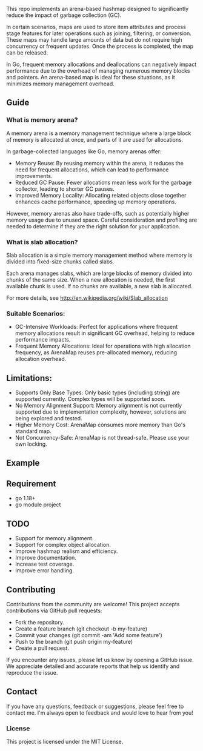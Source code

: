 This repo implements an arena-based hashmap designed to significantly reduce the impact of garbage collection (GC).

In certain scenarios, maps are used to store item attributes and process stage features for later operations such as joining, filtering, or conversion. These maps may handle large amounts of data but do not require high concurrency or frequent updates. Once the process is completed, the map can be released.

In Go, frequent memory allocations and deallocations can negatively impact performance due to the overhead of managing numerous memory blocks and pointers. An arena-based map is ideal for these situations, as it minimizes memory management overhead.

## Guide

### What is memory arena?
A memory arena is a memory management technique where a large block of memory is allocated at once, and parts of it are used for allocations.

In garbage-collected languages like Go, memory arenas offer:
- Memory Reuse: By reusing memory within the arena, it reduces the need for frequent allocations, which can lead to performance improvements.
- Reduced GC Pause: Fewer allocations mean less work for the garbage collector, leading to shorter GC pauses.
- Improved Memory Locality: Allocating related objects close together enhances cache performance, speeding up memory operations.

However, memory arenas also have trade-offs, such as potentially higher memory usage due to unused space. Careful consideration and profiling are needed to determine if they are the right solution for your application.

### What is slab allocation?

Slab allocation is a simple memory management method where memory is divided into fixed-size chunks called slabs.

Each arena manages slabs, which are large blocks of memory divided into chunks of the same size. When a new allocation is needed, the first available chunk is used. If no chunks are available, a new slab is allocated.

For more details, see http://en.wikipedia.org/wiki/Slab_allocation


### Suitable Scenarios:

- GC-Intensive Workloads:  Perfect for applications where frequent memory allocations result in significant GC overhead, helping to reduce performance impacts.
- Frequent Memory Allocations: Ideal for operations with high allocation frequency, as ArenaMap reuses pre-allocated memory, reducing allocation overhead.


## Limitations:
- Supports Only Base Types: Only basic types (including string) are supported currently. Complex types will be supported soon.
- No Memory Alignment Support: Memory alignment is not currently supported due to implementation complexity, however, solutions are being explored and tested.
- Higher Memory Cost: ArenaMap consumes more memory than Go's standard map.
- Not Concurrency-Safe: ArenaMap is not thread-safe. Please use your own locking.

## Example

## Requirement
- go 1.18+
- go module project

## TODO
- Support for memory alignment.
- Support for complex object allocation.
- Improve hashmap realism and efficiency.
- Improve documentation.
- Increase test coverage.
- Improve error handling.

## Contributing
Contributions from the community are welcome! This project accepts contributions via GitHub pull requests:

- Fork the repository.
- Create a feature branch (git checkout -b my-feature)
- Commit your changes (git commit -am 'Add some feature')
- Push to the branch (git push origin my-feature)
- Create a pull request.

If you encounter any issues, please let us know by opening a GitHub issue. We appreciate detailed and accurate reports that help us identify and reproduce the issue.

## Contact
If you have any questions, feedback or suggestions, please feel free to contact me. 
I'm always open to feedback and would love to hear from you!

### License
This project is licensed under the MIT License.
